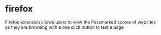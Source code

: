 # firefox
Firefox extension allows users to view the Passmarked scores of websites as they are browsing with a one click button to test a page
